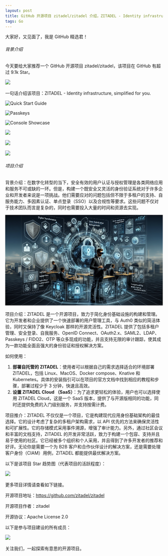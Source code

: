 ```yaml
---
layout: post
title: GitHub 开源项目 zitadel/zitadel 介绍，ZITADEL - Identity infrastructure, simplified for you.
tags: Go
---
```


大家好，又见面了，我是 GitHub 精选君！

###### 背景介绍

今天要给大家推荐一个 GitHub 开源项目 zitadel/zitadel，该项目在 GitHub 有超过 9.1k Star。

![](https://stats.deeptrain.net/repo/zitadel/zitadel/?theme=light)

一句话介绍该项目：ZITADEL - Identity infrastructure, simplified for you.




![Quick Start Guide](https://user-images.githubusercontent.com/1366906/223662449-f17b734d-405c-4945-a8a1-200440c459e5.gif)

![Passkeys](https://user-images.githubusercontent.com/1366906/223664178-4132faef-4832-4014-b9ab-90c2a8d15436.gif)

![Console Showcase](https://user-images.githubusercontent.com/1366906/223663344-67038d5f-4415-4285-ab20-9a4d397e2138.gif)

![](https://raw.githubusercontent.com/zitadel/zitadel/master/./docs/static/logos/zitadel-logo-dark@2x.png#gh-light-mode-only)

![](https://raw.githubusercontent.com/zitadel/zitadel/master/./docs/static/logos/zitadel-logo-light@2x.png#gh-dark-mode-only)

![](https://raw.githubusercontent.com/zitadel/zitadel/master/./docs/static/logos/oidc-cert.png)


###### 项目介绍

背景介绍：在数字化转型的当下，安全有效的用户认证与授权管理是各类网络应用和服务不可或缺的一环。但是，构建一个既安全又灵活的身份验证系统对于许多企业和开发者来说是一项挑战。他们需要应对的问题包括但不限于多租户的支持、自服务能力、多因素认证、单点登录（SSO）以及合规性等要求。这些问题不仅对于技术团队而言是复杂的，同时也需要投入大量的时间和资源去实现。



![](https://raw.githubusercontent.com/ZhuPeng/pic/master/mac/compress_tmp-aed9de1cffdfa89f168958eac6575e8a.png)

项目介绍：ZITADEL 是一个开源项目，致力于简化身份基础设施的构建和管理。它为开发者和企业提供了一个快速部署的用户管理工具，与 Auth0 类似的简洁体验，同时又保持了像 Keycloak 那样的开源灵活性。ZITADEL 提供了包括多租户管理、安全登录、自我服务、OpenID Connect、OAuth2.x、SAML2、LDAP、Passkeys / FIDO2、OTP 等众多现成的功能，并且支持无限的审计跟踪，使其成为一款功能全面且强大的身份验证和授权解决方案。

如何使用：
1. **部署自托管的 ZITADEL**：使用者可以根据自己的需求选择适合的环境部署 ZITADEL，包括 Linux、MacOS、Docker compose、Knative 和 Kubernetes。具体的安装指引可以在项目的官方文档中找到相应的教程和步骤，部署过程少于 3 分钟，快速且高效。
2. **设置 ZITADEL Cloud （SaaS）**：为了追求更轻松的体验，用户也可以选择使用 ZITADEL Cloud，这是一个 SaaS 版本，提供了与开源版相同的功能，同时还提供免费的入门级别服务，并支持按需计费。

项目推介：ZITADEL 不仅仅是一个项目，它是构建现代应用身份基础架构的最佳选择。它的设计考虑了复杂的多租户架构需求，以 API 优先的方法来确保灵活性和可扩展性。它的存储模式采用事件溯源，增强了审计能力。另外，通过社区会议和丰富的文档支持，ZITADEL 的开发非常活跃，致力于构建一个包容、支持并且易于使用的社区。它已经被多个组织和个人采用，并且得到了许多开发者的推荐和好评。无论你是需要一个为 B2B 客户和合作伙伴设计的解决方案，还是需要处理客户身份（CIAM）用例，ZITADEL 都能提供最优解决方案。

以下是该项目 Star 趋势图（代表项目的活跃程度）：

![](https://api.star-history.com/svg?repos=zitadel/zitadel&type=Timeline)

更多项目详情请查看如下链接。

开源项目地址：https://github.com/zitadel/zitadel 

开源项目作者：zitadel

开源协议：Apache License 2.0

以下是参与项目建设的所有成员：

![](https://contrib.rocks/image?repo=zitadel/zitadel)

关注我们，一起探索有意思的开源项目。

